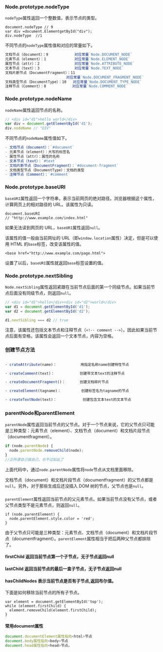 ### Node.prototype.nodeType

`nodeType`属性返回一个整数值，表示节点的类型。

```
document.nodeType // 9
var div =document.ElementgetById("div");
div.nodeType  //1
```

不同节点的`nodeType`属性值和对应的常量如下。

```javascript
文档节点（document）：9            对应常量`Node.DOCUMENT_NODE`
元素节点（element）：1             对应常量`Node.ELEMENT_NODE`
属性节点（attr）：2                对应常量`Node.ATTRIBUTE_NODE`
文本节点（text）：3                对应常量`Node.TEXT_NODE`
文档片断节点（DocumentFragment）：11 
                            对应常量`Node.DOCUMENT_FRAGMENT_NODE`
文档类型节点（DocumentType）：10   对应常量`Node.DOCUMENT_TYPE_NODE`
注释节点（Comment）：8            对应常量`Node.COMMENT_NODE`
```



### Node.prototype.nodeName

`nodeName`属性返回节点的名称。

```javascript
// <div id="d1">hello world</div>
var div = document.getElementById('d1');
div.nodeName // "DIV"
```

不同节点的`nodeName`属性值如下。

```javascript
- 文档节点（document）：`#document`
- 元素节点（element）：大写的标签名
- 属性节点（attr）：属性的名称
- 文本节点（text）：`#text`
- 文档片断节点（DocumentFragment）：`#document-fragment`
- 文档类型节点（DocumentType）：文档的类型
- 注释节点（Comment）：`#comment`
```



### Node.prototype.baseURI

`baseURI`属性返回一个字符串，表示当前网页的绝对路径。浏览器根据这个属性，计算网页上的相对路径的 URL。该属性为只读。

```
document.baseURI
// "http://www.example.com/index.html"
```

如果无法读到网页的 URL，`baseURI`属性返回`null`。

该属性的值一般由当前网址的 URL（即`window.location`属性）决定，但是可以使用 HTML 的`base`标签，改变该属性的值。

```
<base href="http://www.example.com/page.html">
```

设置了以后，`baseURI`属性就返回`base`标签设置的值。



### Node.prototype.nextSibling

`Node.nextSibling`属性返回紧跟在当前节点后面的第一个同级节点。如果当前节点后面没有同级节点，则返回`null`。

```javascript
// <div id="d1">hello</div><div id="d2">world</div>
var d1 = document.getElementById('d1');
var d2 = document.getElementById('d2');

d1.nextSibling === d2 // true
```

注意，该属性还包括文本节点和注释节点（` <!-- comment --> `）。因此如果当前节点后面有空格，该属性会返回一个文本节点，内容为空格。



### 创建节点方法

```javascript

· crateAttribute(name)：　　　　　 　用指定名称name创建特性节点

· createComment(text)：　　　　　　　创建带文本text的注释节点

· createDocumentFragment()：　　　　创建文档碎片节点

· createElement(tagname)：　　　　　 创建标签名为tagname的节点

· createTextNode(text)：　　　　　　  创建包含文本text的文本节点
```



### parentNode和parentElement

`parentNode`属性返回当前节点的父节点。对于一个节点来说，它的父节点只可能是三种类型：元素节点（element）、文档节点（document）和文档片段节点（documentfragment）。

```javascript
if (node.parentNode) {
  node.parentNode.removeChild(node);
}
//正所谓自己搞自己，也不过如此了
```

上面代码中，通过`node.parentNode`属性将`node`节点从文档里面移除。

文档节点（document）和文档片段节点（documentfragment）的父节点都是`null`。另外，对于那些生成后还没插入 DOM 树的节点，父节点也是`null`。

### 

`parentElement`属性返回当前节点的父元素节点。如果当前节点没有父节点，或者父节点类型不是元素节点，则返回`null`。

```
if (node.parentElement) {
  node.parentElement.style.color = 'red';
}
```

由于父节点只可能是三种类型：元素节点、文档节点（document）和文档片段节点（documentfragment）。`parentElement`属性相当于把后两种父节点都排除了。



#### firstChild  返回当前节点第一个子节点，无子节点返回null

#### lastChild  返回当前节点的最后一盒子节点，无子节点返回null



####  hasChildNodes  表示当前节点是否有子节点,返回布尔值。 

下面是如何移除当前节点的所有子节点。

```
var element = document.getElementById('top');
while (element.firstChild) {
  element.removeChild(element.firstChild);
}
```



#### 常用document属性

```javascript
document.documentElement属性指向<html>节点
document.body属性指向<body>节点
document.head属性指向<head>节点。
```

